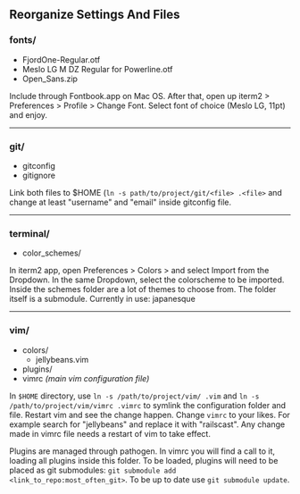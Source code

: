 ## Reorganize Settings And Files

### fonts/

*  FjordOne-Regular.otf
*  Meslo LG M DZ Regular for Powerline.otf
*  Open_Sans.zip

Include through Fontbook.app on Mac OS. After that, open up iterm2 > Preferences
\> Profile > Change Font. Select font of choice (Meslo LG, 11pt) and enjoy.

-----------------

### git/

* gitconfig
* gitignore

Link both files to $HOME (`ln -s path/to/project/git/<file> .<file>` and change
at least "username" and "email" inside gitconfig file.

-----------------

### terminal/

* color_schemes/

In iterm2 app, open Preferences > Colors > and select Import from the Dropdown.
In the same Dropdown, select the colorscheme to be imported. Inside the schemes
folder are a lot of themes to choose from. The folder itself is a submodule.
Currently in use: japanesque

-----------------

### vim/

* colors/
  * jellybeans.vim
* plugins/
* vimrc _(main vim configuration file)_

In `$HOME` directory, use `ln -s /path/to/project/vim/ .vim` and
`ln -s /path/to/project/vim/vimrc .vimrc` to symlink the configuration folder
and file. Restart vim and see the change happen. Change `vimrc` to your likes.
For example search for "jellybeans" and replace it with "railscast". Any change
made in vimrc file needs a restart of vim to take effect.

Plugins are managed through pathogen. In vimrc you will find a call to it,
loading all plugins inside this folder. To be loaded, plugins will need to be
placed as git submodules: `git submodule add <link_to_repo:most_often_git>`.
To be up to date use `git submodule update`.

